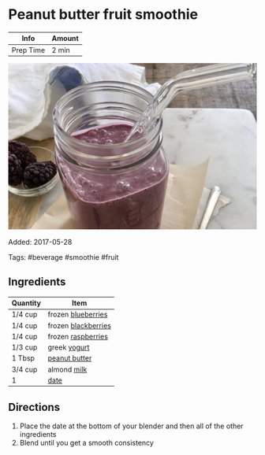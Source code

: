 # Peanut butter fruit smoothie

| Info      | Amount |
| --------- | ------ |
| Prep Time | 2 min  |

![Peanut butter fruit smoothie](Media/peanut-butter-fruit-smoothie.jpg)

Added: 2017-05-28

Tags: #beverage #smoothie #fruit

## Ingredients

| Quantity | Item                                                   |
| -------- | ------------------------------------------------------ |
| 1/4 cup  | frozen [blueberries](../_ingredients/blueberries.md)   |
| 1/4 cup  | frozen [blackberries](../_ingredients/blackberries.md) |
| 1/4 cup  | frozen [raspberries](../_ingredients/raspberries.md)   |
| 1/3 cup  | greek [yogurt](../_ingredients/yogurt.md)              |
| 1 Tbsp   | [peanut butter](../_ingredients/peanut-butter.md)      |
| 3/4 cup  | almond [milk](../_ingredients/milk.md)                 |
| 1        | [date](../_ingredients/date.md)                        |

## Directions

1. Place the date at the bottom of your blender and then all of the other ingredients
2. Blend until you get a smooth consistency
